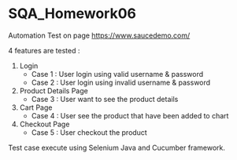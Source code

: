 # SQA_Homework06
Automation Test on page https://www.saucedemo.com/

4 features are tested :
1. Login
   - Case 1 : User login using valid username & password
   - Case 2 : User login using invalid username & password
2. Product Details Page
   - Case 3 : User want to see the product details
3. Cart Page
   - Case 4 : User see the product that have been added to chart
4. Checkout Page
   - Case 5 : User checkout the product

Test case execute using Selenium Java and Cucumber framework.
